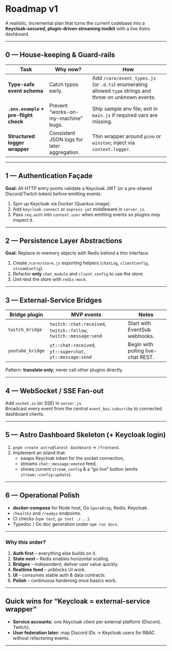 # Roadmap v1

A realistic, incremental plan that turns the current codebase into a **Keycloak-secured, plugin-driven streaming toolkit** with a live Astro dashboard.

---

## 0 — House-keeping & Guard-rails

| Task | Why now? | How |
|------|----------|-----|
| **Type-safe event schema** | Catch typos early. | Add `/core/event_types.js` (or `.d.ts`) enumerating allowed `type` strings and throw on unknown events. |
| **`.env.example` + pre-flight check** | Prevent “works-on-my-machine” bugs. | Ship sample env file; exit in `main.js` if required vars are missing. |
| **Structured logger wrapper** | Consistent JSON logs for later aggregation. | Thin wrapper around `pino` or `winston`; inject via `context.logger`. |

---

## 1 — Authentication Façade

**Goal:** All HTTP entry points validate a Keycloak JWT (or a pre-shared Discord/Twitch token) before emitting events.

1. Spin up Keycloak via Docker (Quarkus image).  
2. Add `keycloak-connect` or `express-jwt` middleware in `server.js`.  
3. Pass `req.auth` into `context.user` when emitting events so plugins *may* inspect it.

---

## 2 — Persistence Layer Abstractions

**Goal:** Replace in-memory objects with Redis behind a thin interface.

1. Create `/core/store.js` exporting helpers (`chatLog`, `clientConfig`, `streamConfig`).
2. Refactor **only** `chat_module` and `client_config` to use the store.
3. Unit-test the store with `redis-mock`.

---

## 3 — External-Service Bridges

| Bridge plugin | MVP events | Notes |
|---------------|-----------|-------|
| `twitch_bridge` | `twitch::chat:received`, `twitch::follow`, `twitch::message:send` | Start with EventSub webhooks. |
| `youtube_bridge` | `yt::chat:received`, `yt::superchat`, `yt::message:send` | Begin with polling live-chat REST. |

Pattern: **translate only**; never call other plugins directly.

---

## 4 — WebSocket / SSE Fan-out

Add `socket.io` (or SSE) in `server.js`.  
Broadcast every event from the central `event_bus.subscribe` to connected dashboard clients.

---

## 5 — Astro Dashboard Skeleton (+ Keycloak login)

1. `pnpm create astro@latest dashboard` → `/frontend`.  
2. Implement an island that:
   * swaps Keycloak token for the socket connection,
   * streams `chat::message:emoted` feed,
   * shows current `stream_config` & a “go live” button (emits `stream::config:update`).

---

## 6 — Operational Polish

* **docker-compose** for Node host, Go `SporeDrop`, Redis, Keycloak.  
* `/healthz` and `/readyz` endpoints.  
* CI checks (`npm test`, `go test ./...`).  
* Typedoc / Go doc generation under `npm run docs`.

---

### Why this order?

1. **Auth first** – everything else builds on it.  
2. **State next** – Redis enables horizontal scaling.  
3. **Bridges** – independent; deliver user value quickly.  
4. **Realtime feed** – unblocks UI work.  
5. **UI** – consumes stable auth & data contracts.  
6. **Polish** – continuous hardening once basics work.

---

## Quick wins for “Keycloak = external-service wrapper”

* **Service accounts:** one Keycloak client per external platform (Discord, Twitch).  
* **User federation later:** map Discord IDs → Keycloak users for RBAC without refactoring events.

---

